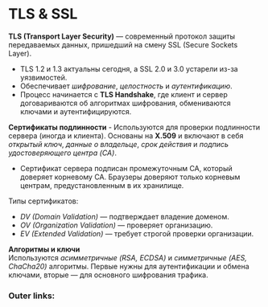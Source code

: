 
# TLS & SSL

**TLS (Transport Layer Security)** — современный протокол защиты передаваемых данных, пришедший на смену SSL (Secure Sockets Layer). 
- TLS 1.2 и 1.3 актуальны сегодня, а SSL 2.0 и 3.0 устарели из-за уязвимостей.
- Обеспечивает *шифрование*, *целостность* и *аутентификацию*. 
- Процесс начинается с **TLS Handshake**, где клиент и сервер договариваются об алгоритмах шифрования, обмениваются ключами и аутентифицируются.

**Сертификаты подлинности** - Используются для проверки подлинности сервера (иногда и клиента). Основаны на **X.509** и включают в себя *открытый ключ*, *данные о владельце*, *срок действия* и *подпись удостоверяющего центра (CA)*.
- Сертификат сервера подписан промежуточным CA, который доверяет корневому CA. Браузеры доверяют только корневым центрам, предустановленным в их хранилище.

Типы сертификатов:
- *DV (Domain Validation)* — подтверждает владение доменом.
- *OV (Organization Validation)* — проверяет организацию.
- *EV (Extended Validation)* — требует строгой проверки организации.

**Алгоритмы и ключи**  
Используются *асимметричные (RSA, ECDSA)* и *симметричные (AES, ChaCha20)* алгоритмы. Первые нужны для аутентификации и обмена ключами, вторые — для основного шифрования трафика.


### Outer links:

